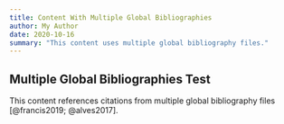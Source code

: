 ```yaml
---
title: Content With Multiple Global Bibliographies
author: My Author
date: 2020-10-16
summary: "This content uses multiple global bibliography files."
---
```

## Multiple Global Bibliographies Test

This content references citations from multiple global bibliography files [@francis2019; @alves2017]. 